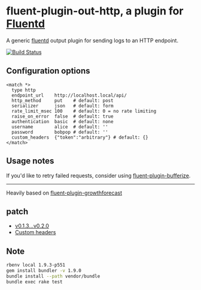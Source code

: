 # fluent-plugin-out-http, a plugin for [Fluentd](http://fluentd.org)

A generic [fluentd][1] output plugin for sending logs to an HTTP endpoint.

[![Build Status](https://travis-ci.org/ento/fluent-plugin-out-http.svg?branch=master)](https://travis-ci.org/ento/fluent-plugin-out-http)

## Configuration options

    <match *>
      type http
      endpoint_url    http://localhost.local/api/
      http_method     put    # default: post
      serializer      json   # default: form
      rate_limit_msec 100    # default: 0 = no rate limiting
      raise_on_error  false  # default: true
      authentication  basic  # default: none
      username        alice  # default: ''
      password        bobpop # default: ''
      custom_headers  {"token":"arbitrary"} # default: {}
    </match>

## Usage notes

If you'd like to retry failed requests, consider using [fluent-plugin-bufferize][3].

----

Heavily based on [fluent-plugin-growthforecast][2]

  [1]: http://fluentd.org/
  [2]: https://github.com/tagomoris/fluent-plugin-growthforecast
  [3]: https://github.com/sabottenda/fluent-plugin-bufferize

## patch

- [v0.1.3...v0.2.0](https://github.com/fluent-plugins-nursery/fluent-plugin-out-http/compare/v0.1.3...v0.2.0)
- [Custom headers](https://github.com/fluent-plugins-nursery/fluent-plugin-out-http/pull/35)

## Note
```bash
rbenv local 1.9.3-p551
gem install bundler -v 1.9.0
bundle install --path vendor/bundle
bundle exec rake test
```
